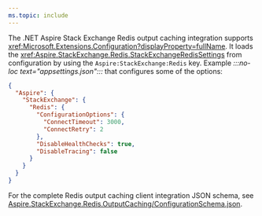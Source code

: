 ```yaml
---
ms.topic: include
---
```


The .NET Aspire Stack Exchange Redis output caching integration supports <xref:Microsoft.Extensions.Configuration?displayProperty=fullName>. It loads the <xref:Aspire.StackExchange.Redis.StackExchangeRedisSettings> from configuration by using the `Aspire:StackExchange:Redis` key. Example _:::no-loc text="appsettings.json":::_ that configures some of the options:

```json
{
  "Aspire": {
    "StackExchange": {
      "Redis": {
        "ConfigurationOptions": {
          "ConnectTimeout": 3000,
          "ConnectRetry": 2
        },
        "DisableHealthChecks": true,
        "DisableTracing": false
      }
    }
  }
}
```

For the complete Redis output caching client integration JSON schema, see [Aspire.StackExchange.Redis.OutputCaching/ConfigurationSchema.json](https://github.com/dotnet/aspire/blob/v9.1.0/src/Components/Aspire.StackExchange.Redis.OutputCaching/ConfigurationSchema.json).
